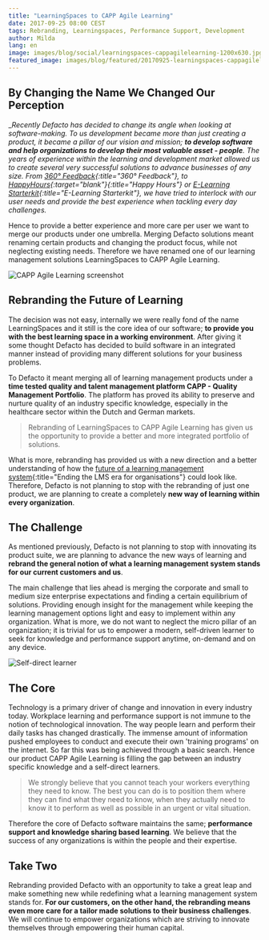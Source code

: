 ```yaml
---
title: "LearningSpaces to CAPP Agile Learning"
date: 2017-09-25 08:00 CEST
tags: Rebranding, Learningspaces, Performance Support, Development
author: Milda
lang: en
image: images/blog/social/learningspaces-cappagilelearning-1200x630.jpg
featured_image: images/blog/featured/20170925-learningspaces-cappagilelearning.jpg
---
```


## By Changing the Name We Changed Our Perception

__Recently Defacto has decided to change its angle when looking at software-making. To us development became more than just creating a product, it became a pillar of our vision and mission; __to develop software and help organizations to develop their most valuable asset - people__. The years of experience within the learning and development market allowed us to create several very successful solutions to advance businesses of any size. From [360° Feedback](/360-feedback/){:title="360° Feedback"}, to [HappyHours](https://happyhours.io/){:target="_blank"}{:title="Happy Hours"} or [E-Learning Starterkit](/e-learning-starterkit/){:title="E-Learning Starterkit"}, we have tried to interlock with our user needs and provide the best experience when tackling every day challenges.__

Hence to provide a better experience and more care per user we want to merge our products under one umbrella. Merging Defacto solutions meant renaming certain products and changing the product focus, while not neglecting existing needs. Therefore we have renamed one of our learning management solutions LearningSpaces to CAPP Agile Learning.

![CAPP Agile Learning screenshot](/images/screenshots/capp-agile-hero_en.png)

## Rebranding the Future of Learning

The decision was not easy, internally we were really fond of the name LearningSpaces and it still is the core idea of our software; __to provide you with the best learning space in a working environment__. After giving it some thought Defacto has decided to build software in an integrated manner instead of providing many different solutions for your business problems.

To Defacto it meant merging all of learning management products under a __time tested quality and talent management platform CAPP - Quality Management Portfolio__. The platform has proved its ability to preserve and nurture quality of an industry specific knowledge, especially in the healthcare sector within the Dutch and German markets.

> Rebranding of LearningSpaces to CAPP Agile Learning has given us the opportunity to provide a better and more integrated portfolio of solutions.

What is more, rebranding has provided us with a new direction and a better understanding of how the [future of a learning management system](/blog/ending-the-lms-era-for-organisations/){:title="Ending the LMS era for organisations"}  could look like. Therefore, Defacto is not planning to stop with the rebranding of just one product, we are planning to create a completely __new way of learning within every organization__.

## The Challenge

As mentioned previously, Defacto is not planning to stop with innovating its product suite, we are planning to advance the new ways of learning and __rebrand the general notion of what a learning management system stands for our current customers and us__.

The main challenge that lies ahead is merging the corporate and small to medium size enterprise expectations and finding a certain equilibrium of solutions. Providing enough insight for the management while keeping the learning management options light and easy to implement within any organization. What is more, we do not want to neglect the micro pillar of an organization; it is trivial for us to empower a modern, self-driven learner to seek for knowledge and performance support anytime, on-demand and on any device.

![Self-direct learner](/images/blog/en/ls-to-capp-agile-slogan.jpg)

## The Core

Technology is a primary driver of change and innovation in every industry today. Workplace learning and performance support is not immune to the notion of technological innovation. The way people learn and perform their daily tasks has changed drastically. The immense amount of information pushed employees to conduct and execute their own 'training programs' on the internet. So far this was being achieved through a basic search. Hence our product CAPP Agile Learning is filling the gap between an industry specific knowledge and a self-direct learners.

> We strongly believe that you cannot teach your workers everything they need to know. The best you can do is to position them where they can find what they need to know, when they actually need to know it to perform as well as possible in an urgent or vital situation.

Therefore the core of Defacto software maintains the same; __performance support and knowledge sharing based learning__. We believe that the success of any organizations is within the people and their expertise.

## Take Two

Rebranding provided Defacto with an opportunity to take a great leap and make something new while redefining what a learning management system stands for. __For our customers, on the other hand, the rebranding means even more care for a tailor made solutions to their business challenges__. We will continue to empower organizations which are striving to innovate themselves through empowering their human capital.
